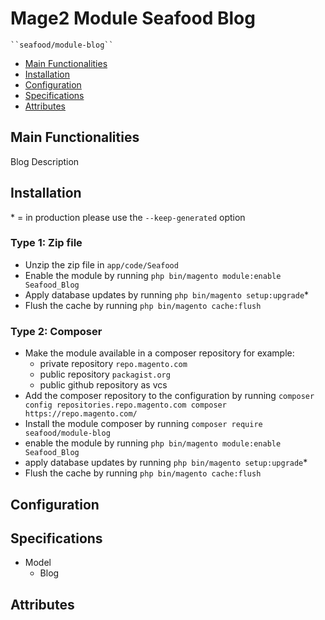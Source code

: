 # Mage2 Module Seafood Blog

    ``seafood/module-blog``

 - [Main Functionalities](#markdown-header-main-functionalities)
 - [Installation](#markdown-header-installation)
 - [Configuration](#markdown-header-configuration)
 - [Specifications](#markdown-header-specifications)
 - [Attributes](#markdown-header-attributes)


## Main Functionalities
Blog Description

## Installation
\* = in production please use the `--keep-generated` option

### Type 1: Zip file

 - Unzip the zip file in `app/code/Seafood`
 - Enable the module by running `php bin/magento module:enable Seafood_Blog`
 - Apply database updates by running `php bin/magento setup:upgrade`\*
 - Flush the cache by running `php bin/magento cache:flush`

### Type 2: Composer

 - Make the module available in a composer repository for example:
    - private repository `repo.magento.com`
    - public repository `packagist.org`
    - public github repository as vcs
 - Add the composer repository to the configuration by running `composer config repositories.repo.magento.com composer https://repo.magento.com/`
 - Install the module composer by running `composer require seafood/module-blog`
 - enable the module by running `php bin/magento module:enable Seafood_Blog`
 - apply database updates by running `php bin/magento setup:upgrade`\*
 - Flush the cache by running `php bin/magento cache:flush`


## Configuration




## Specifications

 - Model
	- Blog


## Attributes



